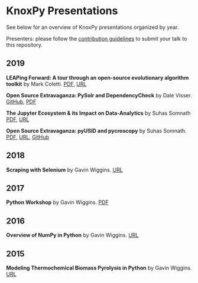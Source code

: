 # KnoxPy Presentations

See below for an overview of KnoxPy presentations organized by year.

Presenters: please follow the [contribution guidelines](CONTRIBUTING.md) to submit your talk to this repository.

## 2019

**LEAPing Forward: A tour through an open-source evolutionary algorithm toolkit** by Mark Coletti. [PDF](2019/leap-evolutionary-algorithm.pdf), [URL](https://goo.gl/Z6312P)

**Open Source Extravaganza: PySolr and DependencyCheck** by Dale Visser. [GitHub](https://github.com/dwvisser), [PDF](2019/opensource-pysolr-depcheck.pdf)

**The Jupyter Ecosystem & its Impact on Data-Analytics** by Suhas Somnath [PDF](https://raw.githubusercontent.com/knoxpy/presentations/master/Somnath_Jupyter_KnoxPy.pdf), [URL](https://drive.google.com/open?id=1hZjKeu2X6vorHZxyQE0PDMl8bts3iNXxf1e7DG8X3h4)

**Open Source Extravaganza: pyUSID and pycroscopy** by Suhas Somnath. [PDF](https://raw.githubusercontent.com/knoxpy/presentations/master/Somnath_USID_pyUSID_pycroscopy.pdf), [URL](https://docs.google.com/presentation/d/1K9SCtQU6KSSAewlkiwWz77FDfKSzZJqZPnTy2z9OujU/edit?usp=sharing), [GitHub](https://github.com/pycroscopy)

## 2018

**Scraping with Selenium** by Gavin Wiggins. [URL](https://slides.com/wigging/selenium)

## 2017

**Python Workshop** by Gavin Wiggins. [PDF](2017/python-workshop.pdf)

## 2016

**Overview of NumPy in Python** by Gavin Wiggins. [URL](https://slides.com/wigging/numpy)

## 2015

**Modeling Thermochemical Biomass Pyrolysis in Python** by Gavin Wiggins. [URL](https://slides.com/wigging/pyknox)
